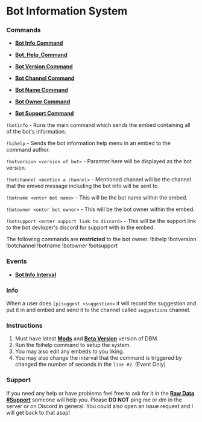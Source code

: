 # Bot Information System

### Commands

* **[Bot Info Command](https://github.com/Zacwilson90/DBMProjects/blob/Bot-Information-System/Bot_Info_Command.js)**

* **[Bot_Help_Command](https://github.com/Zacwilson90/DBMProjects/blob/Bot-Information-System/Bot_Help_Command.js)**

* **[Bot Version Command](https://github.com/Zacwilson90/DBMProjects/blob/Bot-Information-System/Bot_Version_Command.js)**

* **[Bot Channel Command](https://github.com/Zacwilson90/DBMProjects/blob/Bot-Information-System/Bot_Channel_Command.js)**

* **[Bot Name Command](https://github.com/Zacwilson90/DBMProjects/blob/Bot-Information-System/Bot_Name_Command.js)**

* **[Bot Owner Command](https://github.com/Zacwilson90/DBMProjects/blob/Bot-Information-System/Bot_Owner_Command.js)**

* **[Bot Support Command](https://github.com/Zacwilson90/DBMProjects/blob/Bot-Information-System/Bot_Support_Command.js)**

`!botinfo` - Runs the main command which sends the embed containing all of the bot's information.

`!bihelp` - Sends the bot information help menu in an embed to the command author.

`!botversion <version of bot>` - Paramter here will be displayed as the bot version.

`!botchannel <mention a channel>` - Mentioned channel will be the channel that the emved message including the bot info will be sent to.

`!botname <enter bot name>` - This will be the bot name within the embed.

`!botowner <enter bot owner>` - This will be the bot owner within the embed.

`!botsupport <enter support link to discord>` - This will be the support link to the bot devloper's discord for support with in the embed.

The following commands are **restricted** to the bot owner.
  !bihelp
  !botversion
  !botchannel
  !botname
  !botowner
  !botsupport

### Events

* **[Bot Info Interval](https://github.com/Zacwilson90/DBMProjects/blob/Bot-Information-System/Bot_Info_Interval_Event.js)** 



### Info

When a user does `[p]suggest <suggestion>` it will record the suggestion and put it in and embed and send it to the channel called `suggestions` channel.

### Instructions

1. Must have latest **[Mods](https://github.com/Discord-Bot-Maker-Mods/DBM-Mods)** and **[Beta Version](https://discordapp.com/channels/379372685182107669/421384914219433984/493286471696908309)** version of DBM.
2. Run the !bihelp command to setup the system. 
3. You may also edit any embeds to you liking.
4. You may also change the interval that the command is triggered by changed the number of seconds in the `line #2`. (Event Only)

### Support

If you need any help or have problems feel free to ask for it in the **[Raw Data #Support](https://discordapp.com/channels/379372685182107669/388055603320324116)** someone will help you. Please **DO NOT** ping me or dm in the server or on Discord in general. You could also open an issue request and I will get back to that asap!

